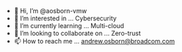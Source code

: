 - 👋 Hi, I’m @aosborn-vmw
- 👀 I’m interested in ... Cybersecurity 
- 🌱 I’m currently learning ... Multi-cloud
- 💞️ I’m looking to collaborate on ... Zero-trust 
- 📫 How to reach me ... andrew.osborn@broadcom.com

<!---
aosborn-vmw/aosborn-vmw is a ✨ special ✨ repository because its `README.md` (this file) appears on your GitHub profile.
You can click the Preview link to take a look at your changes.
--->
